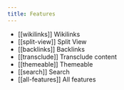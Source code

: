 ```yaml
---
title: Features
---
```



- [[wikilinks]] Wikilinks
- [[split-view]] Split View
- [[backlinks]] Backlinks
- [[transclude]] Transclude content
- [[themeable]] Themeable
- [[search]] Search
- [[all-features]] All features